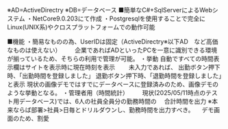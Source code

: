 ※AD=ActiveDirectry
※DB=データベース
■簡単なC#+SqlServerによるWebシステム
・NetCore9.0.203にて作成
・Postgresqlを使用することで完全にLinux(UNIX系)やクロスプラットフォームでの動作可能

■機能
・簡易なものの為、UserIDは固定（ActiveDirectry※以下AD　など高価なものは使えない）
　　企業であればADといったPCを一意に識別できる環境が揃っているため、そちらの利用で管理が可能。
・挙動
   自動ですべての時間表示欄はサイトを表示時に現在時刻を表示
　　未入力であれば、
   出勤ボタン押下時、「出勤時間を登録しました」
   退勤ボタン押下時、「退勤時間を登録しました」と表示
   現状の画像デモではすでにデータベースに登録済みのため、画像デモのような挙動となる。
・管理者用（時間統計）
　　現状(2025/05/11時点のテスト用データベース)では、6人の社員全員分の勤務時間の
  　合計時間を出力
   ※本来ならば部署>社員>日毎とドリルダウンし、勤務時間を出力すべき。
   　デモ画面のため、割愛
